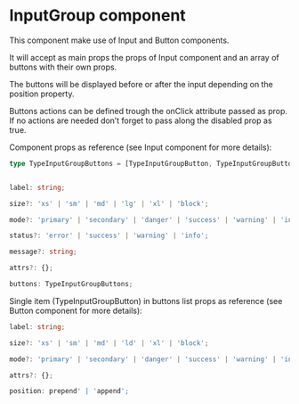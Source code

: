 # InputGroup component

This component make use of Input and Button components.

It will accept as main props the props of Input component and an array of buttons with their own props.

The buttons will be displayed before or after the input depending on the position property.

Buttons actions can be defined trough the onClick attribute passed as prop. If no actions are needed don’t forget to pass along the disabled prop as true.


Component props as reference (see Input component for more details):

```typescript
type TypeInputGroupButtons = [TypeInputGroupButton, TypeInputGroupButton?]


label: string;

size?: 'xs' | 'sm' | 'md' | 'lg' | 'xl' | 'block';

mode?: 'primary' | 'secondary' | 'danger' | 'success' | 'warning' | 'info' | 'light' | 'dark';

status?: 'error' | 'success' | 'warning' | 'info';

message?: string;

attrs?: {};

buttons: TypeInputGroupButtons;
```


Single item (TypeInputGroupButton) in buttons list props as reference (see Button component for more details):

```typescript
label: string;

size?: 'xs' | 'sm' | 'md' | 'ld' | 'xl' | 'block';

mode?: 'primary' | 'secondary' | 'danger' | 'success' | 'warning' | 'info' | 'light' | 'dark';

attrs?: {};

position: prepend' | 'append';
```


